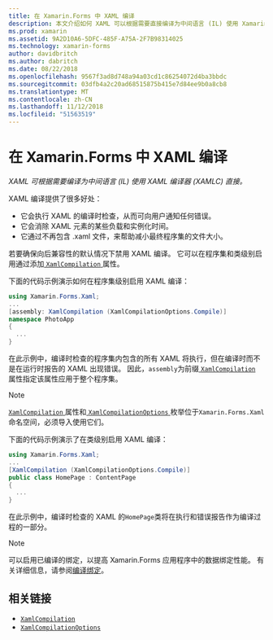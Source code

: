 ```yaml
---
title: 在 Xamarin.Forms 中 XAML 编译
description: 本文介绍如何 XAML 可以根据需要直接编译为中间语言 (IL) 使用 Xamarin.Forms XAML 编译器 (XAMLC)。
ms.prod: xamarin
ms.assetid: 9A2D10A6-5DFC-485F-A75A-2F7B98314025
ms.technology: xamarin-forms
author: davidbritch
ms.author: dabritch
ms.date: 08/22/2018
ms.openlocfilehash: 9567f3ad8d748a94a03cd1c86254072d4ba3bbdc
ms.sourcegitcommit: 03dfb4a2c20ad68515875b415e7d84ee9b0a8cb8
ms.translationtype: MT
ms.contentlocale: zh-CN
ms.lasthandoff: 11/12/2018
ms.locfileid: "51563519"
---
```

# <a name="xaml-compilation-in-xamarinforms"></a>在 Xamarin.Forms 中 XAML 编译

_XAML 可根据需要编译为中间语言 (IL) 使用 XAML 编译器 (XAMLC) 直接。_

XAML 编译提供了很多好处：

- 它会执行 XAML 的编译时检查，从而可向用户通知任何错误。
- 它会消除 XAML 元素的某些负载和实例化时间。
- 它通过不再包含 .xaml 文件，来帮助减小最终程序集的文件大小。

若要确保向后兼容性的默认情况下禁用 XAML 编译。 它可以在程序集和类级别启用通过添加[ `XamlCompilation` ](xref:Xamarin.Forms.Xaml.XamlCompilationAttribute)属性。

下面的代码示例演示如何在程序集级别启用 XAML 编译：

```csharp
using Xamarin.Forms.Xaml;
...
[assembly: XamlCompilation (XamlCompilationOptions.Compile)]
namespace PhotoApp
{
  ...
}
```

在此示例中，编译时检查的程序集内包含的所有 XAML 将执行，但在编译时而不是在运行时报告的 XAML 出现错误。 因此，`assembly`为前缀[ `XamlCompilation` ](xref:Xamarin.Forms.Xaml.XamlCompilationAttribute)属性指定该属性应用于整个程序集。

> [!NOTE]
> [ `XamlCompilation` ](xref:Xamarin.Forms.Xaml.XamlCompilationAttribute)属性和[ `XamlCompilationOptions` ](xref:Xamarin.Forms.Xaml.XamlCompilationOptions)枚举位于`Xamarin.Forms.Xaml`命名空间，必须导入使用它们。

下面的代码示例演示了在类级别启用 XAML 编译：

```csharp
using Xamarin.Forms.Xaml;
...
[XamlCompilation (XamlCompilationOptions.Compile)]
public class HomePage : ContentPage
{
  ...
}
```

在此示例中，编译时检查的 XAML 的`HomePage`类将在执行和错误报告作为编译过程的一部分。

> [!NOTE]
> 可以启用已编译的绑定，以提高 Xamarin.Forms 应用程序中的数据绑定性能。 有关详细信息，请参阅[编译绑定](~/xamarin-forms/app-fundamentals/data-binding/compiled-bindings.md)。

## <a name="related-links"></a>相关链接

- [`XamlCompilation`](xref:Xamarin.Forms.Xaml.XamlCompilationAttribute)
- [`XamlCompilationOptions`](xref:Xamarin.Forms.Xaml.XamlCompilationOptions)
